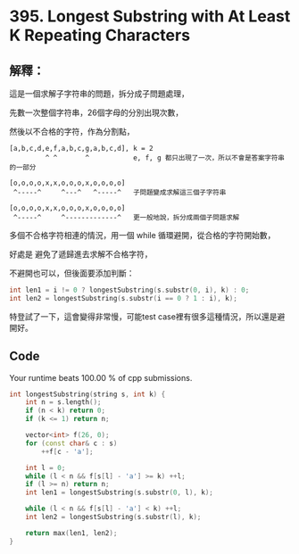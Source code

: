 # 395. Longest Substring with At Least K Repeating Characters

## 解釋：

這是一個求解子字符串的問題，拆分成子問題處理，

先數一次整個字符串，26個字母的分別出現次數，

然後以不合格的字符，作為分割點，

```
[a,b,c,d,e,f,a,b,c,g,a,b,c,d], k = 2
         ^ ^       ^           e, f, g 都只出現了一次，所以不會是答案字符串的一部分

[o,o,o,o,x,x,o,o,o,x,o,o,o,o]
 ^-----^     ^---^   ^-----^   子問題變成求解這三個子字符串

[o,o,o,o,x,x,o,o,o,x,o,o,o,o]
 ^-----^     ^-------------^   更一般地說，拆分成兩個子問題求解
```

多個不合格字符相連的情況，用一個 while 循環避開，從合格的字符開始數，

好處是 避免了遞歸進去求解不合格字符，

不避開也可以，但後面要添加判斷：
```cpp
int len1 = i != 0 ? longestSubstring(s.substr(0, i), k) : 0;
int len2 = longestSubstring(s.substr(i == 0 ? 1 : i), k);
```
特登試了一下，這會變得非常慢，可能test case裡有很多這種情況，所以還是避開好。

## Code

Your runtime beats 100.00 % of cpp submissions.

```cpp
int longestSubstring(string s, int k) {
    int n = s.length();
    if (n < k) return 0;
    if (k <= 1) return n;

    vector<int> f(26, 0);
    for (const char& c : s)
        ++f[c - 'a'];

    int l = 0;
    while (l < n && f[s[l] - 'a'] >= k) ++l;
    if (l >= n) return n;
    int len1 = longestSubstring(s.substr(0, l), k);

    while (l < n && f[s[l] - 'a'] < k) ++l;
    int len2 = longestSubstring(s.substr(l), k);

    return max(len1, len2);
}
```

